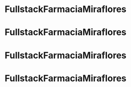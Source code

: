 # FullstackFarmaciaMiraflores
# FullstackFarmaciaMiraflores
# FullstackFarmaciaMiraflores
# FullstackFarmaciaMiraflores

